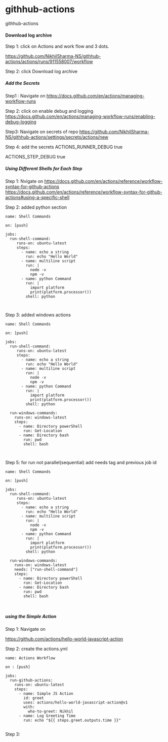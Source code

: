 # githhub-actions
githhub-actions


#### Download log archive

Step 1: click on Actions and work flow and 3 dots.

https://github.com/NikhilSharma-NS/githhub-actions/actions/runs/911558007/workflow

Step 2: click Download log archive

##### Add the Secrets 

Step1 : Navigate on
https://docs.github.com/en/actions/managing-workflow-runs

Step 2:  click on enable debug and logging
https://docs.github.com/en/actions/managing-workflow-runs/enabling-debug-logging

Step3: Navigate on secrets of repo
https://github.com/NikhilSharma-NS/githhub-actions/settings/secrets/actions/new

Step 4: add the secrets 
ACTIONS_RUNNER_DEBUG
true

ACTIONS_STEP_DEBUG 
true

##### Using Different Shells for Each Step

Step 1: Nvigate on
https://docs.github.com/en/actions/reference/workflow-syntax-for-github-actions
https://docs.github.com/en/actions/reference/workflow-syntax-for-github-actions#using-a-specific-shell

Step 2: added python section

```
name: Shell Commands 

on: [push]

jobs:
  run-shell-command: 
     runs-on: ubuntu-latest
     steps: 
       - name: echo a string
         run: echo "Hello World"
       - name: multiline script
         run: | 
           node -v
           npm -v
       - name: python Command
         run: |
           import platform
           print(platform.processor())
         shell: python 



```


Step 3: added windows actions

```
name: Shell Commands 

on: [push]

jobs:
  run-shell-command: 
     runs-on: ubuntu-latest
     steps: 
       - name: echo a string
         run: echo "Hello World"
       - name: multiline script
         run: | 
           node -v
           npm -v
       - name: python Command
         run: |
           import platform
           print(platform.processor())
         shell: python 
  
  run-windows-commands:
    runs-on: windows-latest
    steps:
      - name: Directory powerShell
        run: Get-Location
      - name: Directory bash
        run: pwd
        shell: bash



```

Step 5:
for run not parallel(sequential) add needs tag and previous job id

```
name: Shell Commands 

on: [push]

jobs:
  run-shell-command: 
     runs-on: ubuntu-latest
     steps: 
       - name: echo a string
         run: echo "Hello World"
       - name: multiline script
         run: | 
           node -v
           npm -v
       - name: python Command
         run: |
           import platform
           print(platform.processor())
         shell: python 
  
  run-windows-commands:
    runs-on: windows-latest
    needs: ["run-shell-command"]
    steps:
      - name: Directory powerShell
        run: Get-Location
      - name: Directory bash
        run: pwd
        shell: bash



```

##### using the Simple Action


Step 1: Navigate on

https://github.com/actions/hello-world-javascript-action

Step 2:  create the actions.yml

```
name: Actions Workflow

on : [push]

jobs:
  run-github-actions:
    runs-on: ubuntu-latest
    steps:
      - name: Simple JS Action
        id: greet
        uses: actions/hello-world-javascript-action@v1
        with: 
          who-to-greet: Nikhil
      - name: Log Greeting Time
        run: echo "${{ steps.greet.outputs.time }}"
            
```

Step 3: 